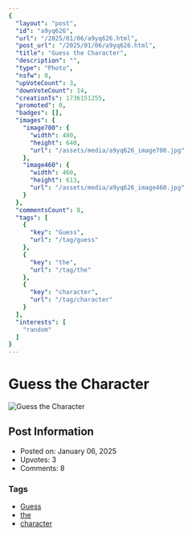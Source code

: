```yaml
---
{
  "layout": "post",
  "id": "a9yq626",
  "url": "/2025/01/06/a9yq626.html",
  "post_url": "/2025/01/06/a9yq626.html",
  "title": "Guess the Character",
  "description": "",
  "type": "Photo",
  "nsfw": 0,
  "upVoteCount": 3,
  "downVoteCount": 14,
  "creationTs": 1736151255,
  "promoted": 0,
  "badges": [],
  "images": {
    "image700": {
      "width": 480,
      "height": 640,
      "url": "/assets/media/a9yq626_image700.jpg"
    },
    "image460": {
      "width": 460,
      "height": 613,
      "url": "/assets/media/a9yq626_image460.jpg"
    }
  },
  "commentsCount": 8,
  "tags": [
    {
      "key": "Guess",
      "url": "/tag/guess"
    },
    {
      "key": "the",
      "url": "/tag/the"
    },
    {
      "key": "character",
      "url": "/tag/character"
    }
  ],
  "interests": [
    "random"
  ]
}
---
```


# Guess the Character

![Guess the Character](/assets/media/a9yq626_image700.jpg)

## Post Information

- Posted on: January 06, 2025
- Upvotes: 3
- Comments: 8

### Tags

- [Guess](/tag/Guess)
- [the](/tag/the)
- [character](/tag/character)
